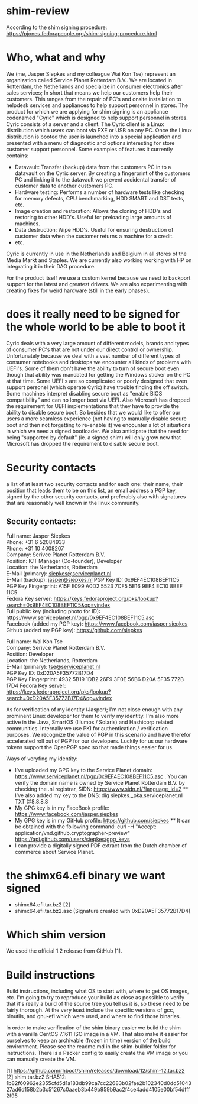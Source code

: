 # shim-review

According to the shim signing procedure: https://pjones.fedorapeople.org/shim-signing-procedure.html

# Who, what and why

We (me, Jasper Siepkes and my colleague Wai Kon Tse) represent an organization
called Service Planet Rotterdam B.V.. We are located in Rotterdam, the
Netherlands and specialize in consumer electronics after sales services; In
short that means we help our customers help their customers. This ranges from
the repair of PC's and onsite installation to helpdesk services and appliances to help support personnel in stores.
The product for which we are applying for shim signing is an appliance codenamed
"Cyric" which is designed to help support personnel in stores. Cyric consists of
a server and a client. The Cyric client is a Linux distribution which users can
boot via PXE or USB on any PC. Once the Linux distribution is booted the user is
launched into a special application and presented with a menu of diagnostic and
options interesting for store customer support personnel. Some examples of
features it currently contains:

* Datavault: Transfer (backup) data from the customers PC in to a datavault on
the Cyric server. By creating a fingerprint of the customers PC and linking it
to the datavault we prevent accidental transfer of customer data to another
customers PC.
* Hardware testing: Performs a number of hardware tests like checking for memory
defects, CPU benchmarking, HDD SMART and DST tests, etc.
* Image creation and restoration: Allows the cloning of HDD's and restoring to
other HDD's. Useful for preloading large amounts of machines.
* Data destruction: Wipe HDD's. Useful for ensuring destruction of customer data
when the customer returns a machine for a credit.
* etc.

Cyric is currently in use in the Netherlands and Belgium in all stores of the
Media Markt and Staples. We are currently also working working with HP on
integrating it in their DAO procedure.

For the product itself we use a custom kernel because we need to backport
support for the latest and greatest drivers. We are also experimenting with
creating fixes for weird hardware (still in the early phases). 


# does it really need to be signed for the whole world to be able to boot it


Cyric deals with a very large amount of different models, brands and types of
consumer PC's that are not under our direct control or ownership. Unfortunately
because we deal with a vast number of different types of consumer notebooks and
desktops we encounter all kinds of problems with UEFI's. Some of them don't have
the ability to turn of secure boot even though that ability was mandated for
getting the Windows sticker on the PC at that time. Some UEFI's are so
complicated or poorly designed that even support personel (which operate Cyric)
have trouble finding the off switch. Some machines interpret disabling secure
boot as "enable BIOS compatibility" and can no longer boot via UEFI. Also
Microsoft has dropped the requirement for UEFI implementations that they have to
provide the ability to disable secure boot. So besides that we would like to
offer our users a more seamless experience (not having to manually disable
secure boot and then not forgetting to re-enable it) we encounter a lot of
situations in which we need a signed bootloader. We also anticipate that the
need for being "supported by default" (ie. a signed shim) will only grow now
that Microsoft has dropped the requirement to disable secure boot.


# Security contacts

a list of at least two security contacts and for each one: their name, their
position that leads them to be on this list, an email address a PGP key, signed
by the other security contacts, and preferably also with signatures that are
reasonably well known in the linux community.


## Security contacts:

Full name: Jasper Siepkes    
Phone: +31 6 52084933   
Phone: +31 10 4008207  
Company: Serivce Planet Rotterdam B.V.  
Position: ICT Manager (Co-founder), Developer  
Location: the Netherlands, Rotterdam  
E-Mail (primary): siepkes@serviceplanet.nl  
E-Mail (backup): jasper@siepkes.nl
PGP Key ID: 0x9EF4EC108BEF11C5  
PGP Key Fingerprint: A15F E099 A0D2 5523 7CF5  5E16 9EF4 EC10 8BEF 11C5  
Fedora Key server: https://keys.fedoraproject.org/pks/lookup?search=0x9EF4EC108BEF11C5&op=vindex  
Full public key (including photo for ID): https://www.serviceplanet.nl/pgp/0x9EF4EC108BEF11C5.asc  
Facebook (added my PGP key): https://www.facebook.com/jasper.siepkes  
Github (added my PGP key): https://github.com/siepkes


Full name: Wai Kon Tse  
Company: Serivce Planet Rotterdam B.V.  
Position: Developer  
Location: the Netherlands, Rotterdam  
E-Mail (primary): tse@serviceplanet.nl  
PGP Key ID: 0xD20A5F35772B17D4  
PGP Key Fingerprint: 4932 5B19 1DB2 26F9 3F0E 56B6 D20A 5F35 772B 17D4
Fedora Key server:  
https://keys.fedoraproject.org/pks/lookup?search=0xD20A5F35772B17D4&op=vindex


As for verification of my identity (Jasper); I'm not close enough with any
prominent Linux developer for them to verify my identity. I'm also more active
in the Java, SmartOS (Illumos / Solaris) and Hashicorp related communities.
Internally we use PKI for authentication / verification purposes. We recognize
the value of PGP in this scenario and have therefor accelerated roll out of PGP
for our developers. Luckily for us our hardware tokens support the OpenPGP spec
so that made things easier for us. 

Ways of veryfing my identity:

* I've uploaded my GPG key to the Service Planet domain:
https://www.serviceplanet.nl/pgp/0x9EF4EC108BEF11C5.asc . You can verify the
domain name is owned by Service Planet Rotterdam B.V. by checking the .nl
registrar, SIDN: https://www.sidn.nl/?language_id=2
** I've also added my key to the DNS: dig siepkes._pka.serviceplanet.nl TXT
@8.8.8.8
* My GPG key is in my FaceBook profile: https://www.facebook.com/jasper.siepkes
* My GPG key is in my GitHub profile: https://github.com/siepkes
** It can be obtained with the following command: curl -H "Accept:
application/vnd.github.cryptographer-preview"
https://api.github.com/users/siepkes/gpg_keys
* I can provide a digitally signed PDF extract from the Dutch chamber of
commerce about Service Planet.


# the shimx64.efi binary we want signed

* shimx64.efi.tar.bz2 [2]
* shimx64.efi.tar.bz2.asc (Signature created with 0xD20A5F35772B17D4)

# Which shim version

We used the official 1.2 release from GitHub [1].

# Build instructions

Build instructions, including what OS to start with, where to get OS images,
etc. I'm going to try to reproduce your build as close as possible to verify
that it's really a build of the source tree you tell us it is, so these need to
be fairly thorough. At the very least include the specific versions of gcc,
binutils, and gnu-efi which were used, and where to find those binaries.

In order to make verification of the shim binary easier we build the shim with a
vanilla CentOS 7.1611 ISO image in a VM. That also make it easier for ourselves
to keep an archivable (frozen in time) version of the build environment.
Please see the readme.md in the shim-builder folder for instructions. There is a Packer
config to easily create the VM image or you can manually create the VM.

[1] https://github.com/rhboot/shim/releases/download/12/shim-12.tar.bz2
[2] shim.tar.bz2 SHA512: 1b82f60962e2355cfd5d1a183db99ca7cc22683b02fae2b102340d0dd5104327ad6d158b2b3c51267c0aaeb3b449b959b9ac2f4ce4add4105e00bf54dfff2f95
